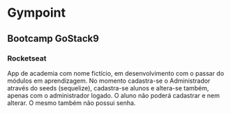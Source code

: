 # Gympoint

## Bootcamp GoStack9

### Rocketseat

App  de academia com nome fictício,  em desenvolvimento com o passar do módulos em aprendizagem.
No momento cadastra-se o Administrador através do seeds (sequelize), cadastra-se alunos e altera-se também, apenas com 
o administrador logado. O aluno não poderá cadastrar e nem alterar. O mesmo também não possui senha.
